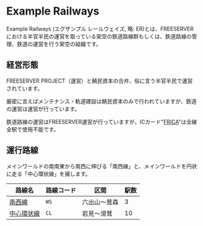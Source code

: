 # Example Railways

Example Railways (エグザンプル レールウェイズ, 略: ER)とは、FREESERVERにおける半官半民の運営を取っている架空の鉄道路線群もしくは、鉄道路線の管理、鉄道の運営を行う架空の組織です。

## 経営形態

FREESERVER PROJECT（運営）と鯖民資本の合弁、俗に言う半官半民で運営されています。

厳密に言えばメンテナンス・軌道建設は鯖民資本のみで行われていますが、鉄道の運営は運営が行っています。

鉄道路線の運営はFREESERVER運営が行っていますが、ICカード"[FRICA](/item/FRICA)"は全線全駅で使用不能です。

## 運行路線

メインワールドの南南東から南西に伸びる「南西線」と、メインワールドを円状に走る「中心環状線」を擁します。

|路線名|路線コード|区間|駅数|
|---|---|---|---|
|[南西線](./ws)|`WS`|六出山～茸森|3|
|[中心環状線](./cl)|`CL`|岩見～滑茸|10|
